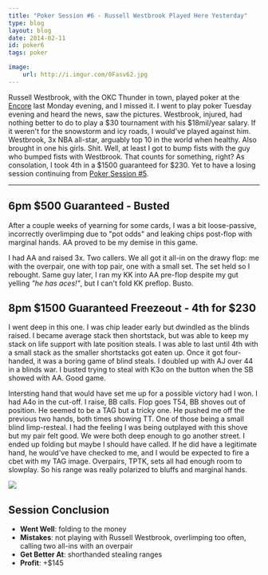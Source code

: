 ```yaml
---
title: "Poker Session #6 - Russell Westbrook Played Here Yesterday"
type: blog
layout: blog
date: 2014-02-11
id: poker6
tags: poker

image:
    url: http://i.imgur.com/0Fasv62.jpg
---
```


Russell Westbrook, with the OKC Thunder in town, played poker at the
[Encore](http://encoreclub.com) last Monday evening, and I missed it. I went to
play poker Tuesday evening and heard the news, saw the pictures. Westbrook,
injured, had nothing better to do to play a $30 tournament with his $18mil/year
salary. If it weren't for the snowstorm and icy roads, I would've played
against him. Westbrook, 3x NBA all-star, arguably top 10 in the world when
healthy. Also brought in one his girls. Shit. Well, at least I got to bump
fists with the guy who bumped fists with Westbrook. That counts for something,
right? As consolation, I took 4th in a $1500 guaranteed for $230. Yet
to have a losing session continuing from [Poker Session #5](/blog/poker5).

---

## 6pm $500 Guaranteed - Busted

After a couple weeks of yearning for some cards, I was a bit loose-passive,
incorrectly overlimping due to "pot odds" and leaking chips post-flop with
marginal hands. AA proved to be my demise in this game.

I had AA and raised 3x. Two callers. We all got it all-in on the drawy flop: me
with the overpair, one with top pair, one with a small set. The set held so I
rebought. Same guy later, I ran my KK into AA pre-flop despite my gut yelling
*"he has aces!"*, but I can't fold KK preflop. Busto.

## 8pm $1500 Guaranteed Freezeout - 4th for $230

I went deep in this one. I was chip leader early but dwindled as the blinds
raised. I became average stack then shortstack, but was able to keep my stack
on life support with late position steals. I was able to last until 4th with a
small stack as the smaller shortstacks got eaten up. Once it got four-handed,
it was a boring game of blind steals. I doubled up with AJ over 44 in a blinds
war. I busted trying to steal with K3o on the button when the SB showed with
AA. Good game.

Intersting hand that would have set me up for a possible victory had I won.
I had A4o in the cut-off. I raise, BB calls. Flop goes T54, BB shoves out of
position. He seemed to be a TAG but a tricky one. He pushed me off the previous
two hands, both times showing TT. One of those being a small blind limp-resteal.
I had the feeling I was being outplayed with this shove but my pair felt good.
We were both deep enough to go another street. I ended up folding but maybe I
should have called. If he did have a legitimate hand, he would've have checked
to me, and I would be expected to fire a cbet with my TAG image. Overpairs,
TPTK, sets all had enough room to slowplay. So his range was really polarized
to bluffs and marginal hands.

![](http://i.imgur.com/pUtH0P9.jpg)

## Session Conclusion

- **Went Well**: folding to the money
- **Mistakes**: not playing with Russell Westbrook, overlimping too often,
                 calling two all-ins with an overpair
- **Get Better At**: shorthanded stealing ranges
- **Profit**: +$145
